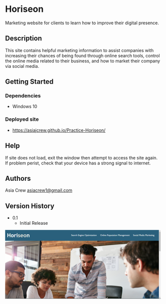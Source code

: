 # Horiseon

Marketing website for clients to learn how to improve their digital presence.

## Description

This site contains helpful marketing information to assist companies with increasing their chances of being found through online search tools, control the online media related to their business, and how to market their company via social media.

## Getting Started

### Dependencies

* Windows 10

### Deployed site

* https://asiajcrew.github.io/Practice-Horiseon/

## Help

If site does not load, exit the window then attempt to access the site again. If problem perist, check that your device has a strong signal to internet.

## Authors

Asia Crew
asiacrew1@gmail.com

## Version History

* 0.1
    * Initial Release

![Horiseon website screenshot](assets/images/Horiseon-screenshot.png)

